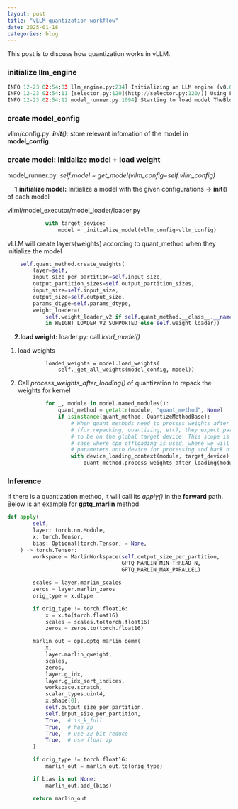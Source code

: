 ```yaml
---
layout: post
title: "vLLM quantization workflow"
date: 2025-01-18
categories: blog
---
```


This post is to discuss how quantization works in vLLM.

### **initialize llm_engine**

```python
INFO 12-23 02:54:03 llm_engine.py:234] Initializing an LLM engine (v0.6.6.dev31+gb880ffb8) with config: model='TheBloke/Mixtral-8x7B-Instruct-v0.1-GPTQ', speculative_config=None, tokenizer='TheBloke/Mixtral-8x7B-Instruct-v0.1-GPTQ', skip_tokenizer_init=False, tokenizer_mode=auto, revision=None, override_neuron_config=None, tokenizer_revision=None, trust_remote_code=False, dtype=torch.bfloat16, max_seq_len=32768, download_dir=None, load_format=auto, tensor_parallel_size=1, pipeline_parallel_size=1, disable_custom_all_reduce=False, quantization=gptq_marlin, enforce_eager=False, kv_cache_dtype=auto, quantization_param_path=None, device_config=cuda, decoding_config=DecodingConfig(guided_decoding_backend='xgrammar'), observability_config=ObservabilityConfig(otlp_traces_endpoint=None, collect_model_forward_time=False, collect_model_execute_time=False), seed=0, served_model_name=TheBloke/Mixtral-8x7B-Instruct-v0.1-GPTQ, num_scheduler_steps=1, multi_step_stream_outputs=True, enable_prefix_caching=False, chunked_prefill_enabled=False, use_async_output_proc=True, disable_mm_preprocessor_cache=False, mm_processor_kwargs=None, pooler_config=None, compilation_config={"splitting_ops":["vllm.unified_attention","vllm.unified_attention_with_output"],"candidate_compile_sizes":[],"compile_sizes":[],"capture_sizes":[256,248,240,232,224,216,208,200,192,184,176,168,160,152,144,136,128,120,112,104,96,88,80,72,64,56,48,40,32,24,16,8,4,2,1],"max_capture_size":256}, use_cached_outputs=False,
INFO 12-23 02:54:11 [selector.py:120](http://selector.py:120/)] Using Flash Attention backend.
INFO 12-23 02:54:12 model_runner.py:1094] Starting to load model TheBloke/Mixtral-8x7B-Instruct-v0.1-GPTQ...
```

### **create model_config**

vllm/config.py: *__init__():* store relevant infomation of the model in __model_config__.

### **create model: Initialize model + load weight**

model_runner.py: *self.model = get_model(vllm_config=self.vllm_config)* 

&nbsp;&nbsp;&nbsp;&nbsp;**1.initialize model:** Initialize a model with the given configurations → __init__() of each model

vllml/model_executor/model_loader/loader.py

```python
            with target_device:
                model = _initialize_model(vllm_config=vllm_config)
```

vLLM will create layers(weights) according to quant_method when they initialize the model
```python
    self.quant_method.create_weights(
        layer=self,
        input_size_per_partition=self.input_size,
        output_partition_sizes=self.output_partition_sizes,
        input_size=self.input_size,
        output_size=self.output_size,
        params_dtype=self.params_dtype,
        weight_loader=(
            self.weight_loader_v2 if self.quant_method.__class__.__name__
            in WEIGHT_LOADER_V2_SUPPORTED else self.weight_loader))
```

&nbsp;&nbsp;&nbsp;&nbsp;**2.load weight:** loader.py: call *load_model()* 

1. load weights
```
            loaded_weights = model.load_weights(
                self._get_all_weights(model_config, model))
```

2. Call *process_weights_after_loading()* of quantization to repack the weights for kernel

```python
            for _, module in model.named_modules():
                quant_method = getattr(module, "quant_method", None)
                if isinstance(quant_method, QuantizeMethodBase):
                    # When quant methods need to process weights after loading
                    # (for repacking, quantizing, etc), they expect parameters
                    # to be on the global target device. This scope is for the
                    # case where cpu offloading is used, where we will move the
                    # parameters onto device for processing and back off after.
                    with device_loading_context(module, target_device):
                        quant_method.process_weights_after_loading(module)
```

### Inference

If there is a quantization method, it will call its *apply()* in the __forward__ path.
Below is an example for __gptq_marlin__ method.
```python
def apply(
        self,
        layer: torch.nn.Module,
        x: torch.Tensor,
        bias: Optional[torch.Tensor] = None,
    ) -> torch.Tensor:
        workspace = MarlinWorkspace(self.output_size_per_partition,
                                    GPTQ_MARLIN_MIN_THREAD_N,
                                    GPTQ_MARLIN_MAX_PARALLEL)

        scales = layer.marlin_scales
        zeros = layer.marlin_zeros
        orig_type = x.dtype

        if orig_type != torch.float16:
            x = x.to(torch.float16)
            scales = scales.to(torch.float16)
            zeros = zeros.to(torch.float16)

        marlin_out = ops.gptq_marlin_gemm(
            x,
            layer.marlin_qweight,
            scales,
            zeros,
            layer.g_idx,
            layer.g_idx_sort_indices,
            workspace.scratch,
            scalar_types.uint4,
            x.shape[0],
            self.output_size_per_partition,
            self.input_size_per_partition,
            True,  # is_k_full
            True,  # has_zp
            True,  # use 32-bit reduce
            True,  # use float zp
        )

        if orig_type != torch.float16:
            marlin_out = marlin_out.to(orig_type)

        if bias is not None:
            marlin_out.add_(bias)

        return marlin_out
```
